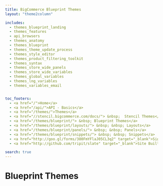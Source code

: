 ```yaml
---
title: BigCommerce Blueprint Themes
layout: "theme2column"

includes:
  - themes_blueprint_landing
  - themes_features
  - api_browsers
  - themes_anatomy
  - themes_blueprint
  - themes_theme_update_process
  - themes_style_editor
  - themes_product_filtering_toolkit
  - themes_syntax
  - themes_store_wide_panels
  - themes_store_wide_variables
  - themes_global_variables
  - themes_lng_variables
  - themes_variables_email


toc_footers:
  - <a href="/">Home</a>
  - <a href="/api/">API - Basics</a>
  - <a href="/themes/">Themes</a>
  - <a href="//stencil.bigcommerce.com/docs/"> &nbsp;  Stencil Themes</a>
  - <a href="/themes/blueprint/"> &nbsp; Blueprint Themes</a>
  - <a href="/themes/blueprint/layouts/"> &nbsp; &nbsp; Layouts</a>
  - <a href="/themes/blueprint/panels/"> &nbsp; &nbsp; Panels</a>
  - <a href="/themes/blueprint/snippets/"> &nbsp; &nbsp; Snippets</a>
  - <a href="http://goo.gl/forms/380FmYFlaJ05CL3q2" target="_blank">Sign Up for the Developer Newsletter</a>
  - <a href="http://github.com/tripit/slate" target="_blank">Site Built with Slate</a>

search: true
---
```


# <span class="jumptarget"> Blueprint Themes </span>

